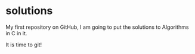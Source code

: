 # solutions

My first repository on GitHub, I am going to put the solutions to Algorithms in C in it.

It is time to git!
